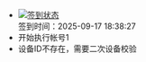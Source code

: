- [![签到状态](https://github.com/womade/Cloud189-Actions/actions/workflows/main.yml/badge.svg?branch=main)](https://github.com/womade/Cloud189-Actions/actions/workflows/main.yml) <br> 签到时间：2025-09-17 18:38:27
- 开始执行帐号1
- 设备ID不存在，需要二次设备校验
